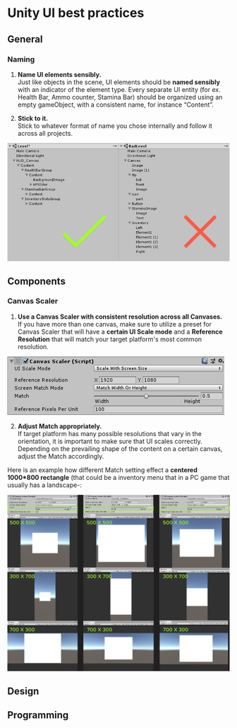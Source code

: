
# Unity UI best practices
## General
### Naming
1. __Name UI elements sensibly.__ </br>
Just like objects in the scene, UI elements should be **named sensibly** with an indicator of the element type.
Every separate UI entity (for ex. Health Bar, Ammo counter, Stamina Bar) should be organized using an empty gameObject, with a consistent name, for instance “Content”.

3. __Stick to it.__</br>
Stick to whatever format of name you chose internally and follow it across all projects.

![Alt](element_naming.png)
## Components
### Canvas Scaler
1. **Use a Canvas Scaler with consistent resolution across all Canvases.** </br>
If you have more than one canvas, make sure to utilize a preset for Canvas Scaler that will have a **certain UI Scale mode** and a **Reference Resolution** that will match your target platform's most common resolution.  

![Alt](canvas_scaler.png)


2. **Adjust Match appropriately.**</br>
If target platform has many possible resolutions that vary in the orientation, it is important to make sure that UI scales correctly. Depending on the prevailing shape of the content on a certain canvas, adjust the Match accordingly. 

Here is an example how different Match setting effect a **centered 1000*800 rectangle** (that could be a inventory menu that in a PC game that usually has a landscape-:

![Alt](match_example.png)
## Design
## Programming

<!--stackedit_data:
eyJoaXN0b3J5IjpbLTc4ODQyNTk2OSw4OTcyMDg0NjcsLTE1Mj
IxMTY3MzgsLTE2MzIzMTAzNiwtMTAyMjkwMjU0OCwxNTQwNzY4
MjcxLDc3NjE3NjYyNywyOTk4NzEwMzAsLTIwMjk3Nzg3NTIsMT
U1NzMzNDIzNSw5MDg3NzU4NzksLTE3ODMyMjY2MDksLTM4MTU4
MjkyMSwxNDIxMDc2NTczLC0xMjM1ODExMDQ3LC0xODQ0OTQxOT
JdfQ==
-->